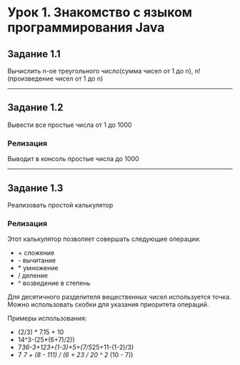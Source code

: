 Урок 1. Знакомство с языком программирования Java
=========================================

## Задание 1.1

Вычислить n-ое треугольного число(сумма чисел от 1 до n), n! (произведение чисел от 1 до n)
____

## Задание 1.2

Вывести все простые числа от 1 до 1000

### Релизация
Выводит в консоль простые числа до 1000
____

## Задание 1.3

Реализовать простой калькулятор

### Релизация

Этот калькулятор позволяет совершать следующие операции:

- \+ сложение
- \- вычитание
- \* умножение
- / деление
- ^ возведение в степень

Для десятичного разделителя вещественных чисел используется точка. Можно использовать скобки для указания приоритета операций.

Примеры использования:

- (2/3) * 7.15 + 10
- 14^3-(25*(6+7)/2))
- 7*36-3+123+(1-3)+5+(7/5*25+11-(1-2)/3)
- 7 *7 + (8 - 111) / (6 + 23 / 20 ^ 2* (10 - 7))
